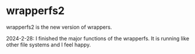 # wrapperfs2
wrapperfs2 is the new version of wrappers.

2024-2-28: I finished the major functions of the wrapperfs. It is running like other file systems and I feel happy.


